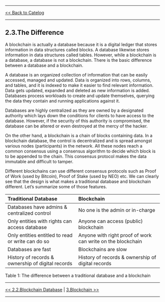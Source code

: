 ***

[<< Back to Catelog](0.Catalog.md)

*** 

## 2.3.The Difference

A blockchain is actually a database because it is a digital ledger that stores information in data structures called blocks. A database likewise stores information in data structures called tables. However, while a blockchain is a database, a database is not a blockchain.
There is the basic difference between a database and a blockchain. 

A database is an organized collection of information that can be easily accessed, managed and updated. Data is organized into rows, columns, and tables, and it is indexed to make it easier to find relevant information. Data gets updated, expanded and deleted as new information is added. Databases process workloads to create and update themselves, querying the data they contain and running applications against it.

Databases are highly centralized as they are owned by a designated authority which lays down the conditions for clients to have access to the database. However, if the security of this authority is compromised, the database can be altered or even destroyed at the mercy of the hacker.

On the other hand, a blockchain is a chain of blocks containing data. In a blockchain database, the control is decentralized and is spread amongst various nodes (participants) in the network. All these nodes reach a common consensus using a consensus algorithm to decide which block is to be appended to the chain. This consensus protocol makes the data immutable and difficult to tamper.

Different blockchains can use different consensus protocols such as Proof of Work (used by Bitcoin), Proof of Stake (used by NEO) etc.
We can clearly see that the design is what makes a traditional database and blockchain different. Let’s summarize some of those features.

|Traditional Database|Blockchain|
|:-------|:-------|
|Databases have admins & centralized control|No one is the admin or in-charge|
|Only entities with rights can access database|Anyone can access (public) blockchain|
|Only entities entitled to read or write can do so|Anyone with right proof of work can write on the blockchain|
|Databases are fast|Blockchains are slow|
|History of records & ownership of digital records|History of records & ownership of digital records|

Table 1: The difference between a traditional database and a blockchain

***

[<< 2.2.Blockchain Database](2.2.Blockchain_Database.md) | [3.Blockchain >>](3.0.The_Blockchain.md)

***
